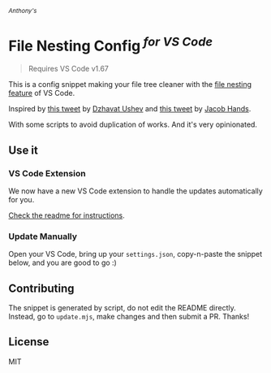 <sub><em>Anthony's</em></sub>
<h1>File Nesting Config<sup><em> for VS Code</em></sup></h1>


> Requires VS Code v1.67

This is a config snippet making your file tree cleaner with the [file nesting feature](https://code.visualstudio.com/updates/v1_67#_explorer-project-config) of VS Code.

Inspired by [this tweet](https://twitter.com/dzhavatushev/status/1500511236634599430) by [Dzhavat Ushev](https://twitter.com/dzhavatushev) and [this tweet](https://twitter.com/jachands/status/1500173829733240844) by [Jacob Hands](https://twitter.com/jachands).

With some scripts to avoid duplication of works. And it's very opinionated.

## Use it

### VS Code Extension

We now have a new VS Code extension to handle the updates automatically for you.

[Check the readme for instructions](https://github.com/open-dmsrs/vscode-project-config-updater/tree/main/extension).

### Update Manually

Open your VS Code, bring up your `settings.json`, copy-n-paste the snippet below, and you are good to go :)

<!-- eslint-skip -->

## Contributing

The snippet is generated by script, do not edit the README directly.
Instead, go to `update.mjs`, make changes and then submit a PR. Thanks!

## License

MIT
